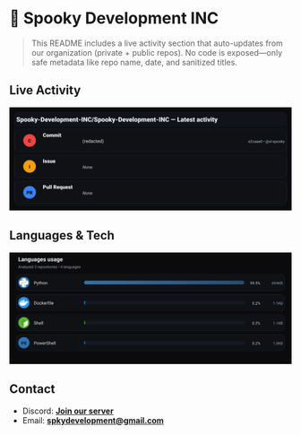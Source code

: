 # 👻 Spooky Development INC

> This README includes a live activity section that auto-updates from our organization (private + public repos). No code is exposed—only safe metadata like repo name, date, and sanitized titles.

## Live Activity
![Repo Snapshot](./assets/repo-snapshot.svg?v=4ea6a4c2b7)

## Languages & Tech
![Languages Usage](./assets/languages.svg?v=2a504e35e6)

## Contact
- Discord: **[Join our server](https://discord.gg/XYspZgEEJb)**
- Email: **spkydevelopment@gmail.com**
